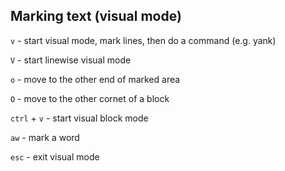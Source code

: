 ## Marking text (visual mode)
`v` - start visual mode, mark lines, then do a command (e.g. yank)

`V` - start linewise visual mode

`o` - move to the other end of marked area

`O` - move to the other cornet of a block

`ctrl` + `v` -  start visual block mode

`aw` - mark a word

`esc` - exit visual mode
